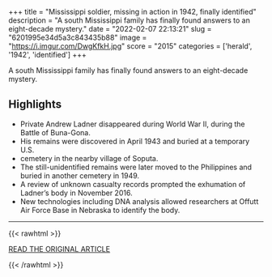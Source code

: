 +++
title = "Mississippi soldier, missing in action in 1942, finally identified"
description = "A south Mississippi family has finally found answers to an eight-decade mystery."
date = "2022-02-07 22:13:21"
slug = "6201995e34d5a3c843435b88"
image = "https://i.imgur.com/DwgKfkH.jpg"
score = "2015"
categories = ['herald', '1942', 'identified']
+++

A south Mississippi family has finally found answers to an eight-decade mystery.

## Highlights

- Private Andrew Ladner disappeared during World War II, during the Battle of Buna-Gona.
- His remains were discovered in April 1943 and buried at a temporary U.S.
- cemetery in the nearby village of Soputa.
- The still-unidentified remains were later moved to the Philippines and buried in another cemetery in 1949.
- A review of unknown casualty records prompted the exhumation of Ladner’s body in November 2016.
- New technologies including DNA analysis allowed researchers at Offutt Air Force Base in Nebraska to identify the body.

---

{{< rawhtml >}}
  <p class="article-category">
    <a target="_blank" href="https://www.nbcnews.com/news/us-news/mississippi-soldier-missing-action-1942-finally-identified-rcna15085">READ THE ORIGINAL ARTICLE</a>
  </p>
{{< /rawhtml >}}

